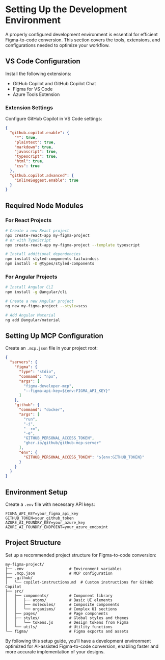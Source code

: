 # Setting Up the Development Environment

A properly configured development environment is essential for efficient Figma-to-code conversion. This section covers the tools, extensions, and configurations needed to optimize your workflow.

## VS Code Configuration

Install the following extensions:
- GitHub Copilot and GitHub Copilot Chat
- Figma for VS Code
- Azure Tools Extension

### Extension Settings

Configure GitHub Copilot in VS Code settings:
```json
{
  "github.copilot.enable": {
    "*": true,
    "plaintext": true,
    "markdown": true,
    "javascript": true,
    "typescript": true,
    "html": true,
    "css": true
  },
  "github.copilot.advanced": {
    "inlineSuggest.enable": true
  }
}
```

## Required Node Modules

### For React Projects
```bash
# Create a new React project
npx create-react-app my-figma-project
# or with TypeScript
npx create-react-app my-figma-project --template typescript

# Install additional dependencies
npm install styled-components tailwindcss
npm install -D @types/styled-components
```

### For Angular Projects
```bash
# Install Angular CLI
npm install -g @angular/cli

# Create a new Angular project
ng new my-figma-project --style=scss

# Add Angular Material
ng add @angular/material
```

## Setting Up MCP Configuration

Create an `.mcp.json` file in your project root:

```json
{
  "servers": {
    "figma": {
      "type": "stdio",
      "command": "npx",
      "args": [
        "figma-developer-mcp",
        "--figma-api-key=${env:FIGMA_API_KEY}"
      ]
    },
    "github": {
      "command": "docker",
      "args": [
        "run",
        "-i",
        "--rm",
        "-e",
        "GITHUB_PERSONAL_ACCESS_TOKEN",
        "ghcr.io/github/github-mcp-server"
      ],
      "env": {
        "GITHUB_PERSONAL_ACCESS_TOKEN": "${env:GITHUB_TOKEN}"
      }
    }
  }
}
```

## Environment Setup

Create a `.env` file with necessary API keys:

```
FIGMA_API_KEY=your_figma_api_key
GITHUB_TOKEN=your_github_token
AZURE_AI_FOUNDRY_KEY=your_azure_key
AZURE_AI_FOUNDRY_ENDPOINT=your_azure_endpoint
```

## Project Structure

Set up a recommended project structure for Figma-to-code conversion:

```
my-figma-project/
├── .env                    # Environment variables
├── .mcp.json               # MCP configuration
├── .github/
│   └── copilot-instructions.md  # Custom instructions for GitHub Copilot
├── src/
│   ├── components/         # Component library
│   │   ├── atoms/          # Basic UI elements
│   │   ├── molecules/      # Composite components
│   │   └── organisms/      # Complex UI sections
│   ├── pages/              # Page components
│   ├── styles/             # Global styles and themes
│   │   └── tokens.js       # Design tokens from Figma
│   └── utils/              # Utility functions
└── figma/                  # Figma exports and assets
```

By following this setup guide, you'll have a development environment optimized for AI-assisted Figma-to-code conversion, enabling faster and more accurate implementation of your designs.

